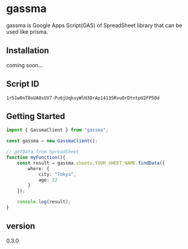 # gassma

gassma is Google Apps Script(GAS) of SpreadSheet library that can be used like prisma.

## Installation

coming soon...

## Script ID

```
1r51w0nT8oUA0sUV7-Pu6jUqkuyWlH3DrAp1413SRvu0rDtntpU2FP50d
```

## Getting Started

```.ts
import { GassmaClient } from "gassma";

const gassma = new GassmaClient();

// getData from SpreadSheet
function myFunction(){
    const result = gassma.sheets.YOUR_SHEET_NAME.findData({
        where: {
            city: "Tokyo",
            age: 22
        }
    });

    console.log(result);
}
```

## version

0.3.0
